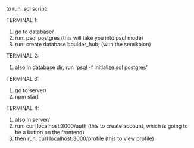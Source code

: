 to run .sql script: 

TERMINAL 1:
1. go to database/
2. run: psql postgres (this will take you into psql mode)
3. run: create database boulder_hub; (with the semikolon)

TERMINAL 2:
1. also in database dir, run 'psql -f initialize.sql postgres'

TERMINAL 3:
1. go to server/
2. npm start

TERMINAL 4:
1. also in server/
2. run: curl localhost:3000/auth (this to create account, which is going to be a button on the frontend)
3. then run: curl localhost:3000/profile (this to view profile)